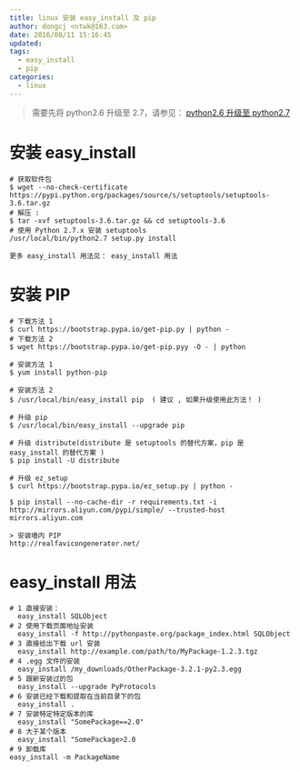 ```yaml
---
title: linux 安装 easy_install 及 pip
author: dongcj <ntwk@163.com>
date: 2016/08/11 15:16:45
updated:
tags:
  - easy_install
  - pip
categories:
  - linux
---
```


> 需要先将 python2.6 升级至 2.7，请参见： [python2.6 升级至 python2.7][1]

# 安装 easy_install
    # 获取软件包
    $ wget --no-check-certificate https://pypi.python.org/packages/source/s/setuptools/setuptools-3.6.tar.gz
    # 解压 :
    $ tar -xvf setuptools-3.6.tar.gz && cd setuptools-3.6
    # 使用 Python 2.7.x 安装 setuptools
    /usr/local/bin/python2.7 setup.py install

    更多 easy_install 用法见： easy_install 用法

# 安装 PIP
    # 下载方法 1
    $ curl https://bootstrap.pypa.io/get-pip.py | python -
    # 下载方法 2
    $ wget https://bootstrap.pypa.io/get-pip.pyy -O - | python

    # 安装方法 1
    $ yum install python-pip

    # 安装方法 2
    $ /usr/local/bin/easy_install pip  ( 建议 , 如果升级使用此方法！ )

    # 升级 pip
    $ /usr/local/bin/easy_install --upgrade pip

    # 升级 distribute(distribute 是 setuptools 的替代方案，pip 是 easy_install 的替代方案 )
    $ pip install -U distribute

    # 升级 ez_setup
    $ curl https://bootstrap.pypa.io/ez_setup.py | python -

    $ pip install --no-cache-dir -r requirements.txt -i http://mirrors.aliyun.com/pypi/simple/ --trusted-host mirrors.aliyun.com

    > 安装墙内 PIP
    http://realfavicongenerator.net/

# easy_install 用法
    # 1 直接安装：
      easy_install SQLObject
    # 2 使用下载页面地址安装
      easy_install -f http://pythonpaste.org/package_index.html SQLObject
    # 3 直接给出下载 url 安装
      easy_install http://example.com/path/to/MyPackage-1.2.3.tgz
    # 4 .egg 文件的安装
      easy_install /my_downloads/OtherPackage-3.2.1-py2.3.egg
    # 5 跟新安装过的包
      easy_install --upgrade PyProtocols
    # 6 安装已经下载和提取在当前目录下的包
      easy_install .
    # 7 安装特定特定版本的库
      easy_install "SomePackage==2.0"
    # 8 大于某个版本
      easy_install "SomePackage>2.0
    # 9 卸载库
    easy_install -m PackageName

  [1]: http://blog.dongcj.com/linux/python2.6%E5%8D%87%E7%BA%A7%E8%87%B3python2.7/

